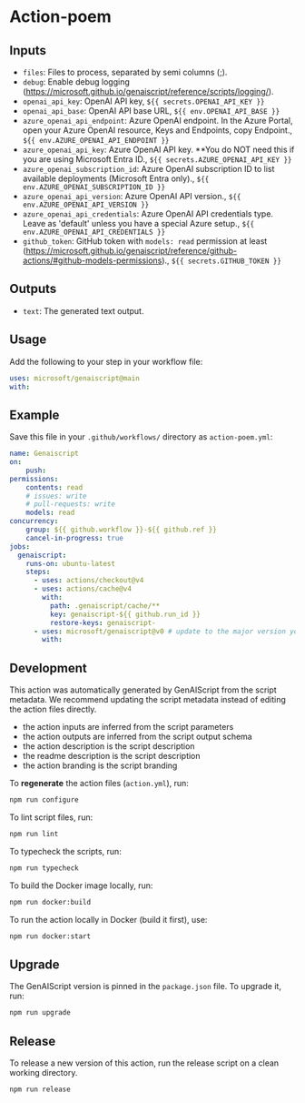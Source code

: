 # Action-poem
        


## Inputs

- `files`: Files to process, separated by semi columns (;). 
- `debug`: Enable debug logging (https://microsoft.github.io/genaiscript/reference/scripts/logging/).
- `openai_api_key`: OpenAI API key, `${{ secrets.OPENAI_API_KEY }}`
- `openai_api_base`: OpenAI API base URL, `${{ env.OPENAI_API_BASE }}`
- `azure_openai_api_endpoint`: Azure OpenAI endpoint. In the Azure Portal, open your Azure OpenAI resource, Keys and Endpoints, copy Endpoint., `${{ env.AZURE_OPENAI_API_ENDPOINT }}`
- `azure_openai_api_key`: Azure OpenAI API key. **You do NOT need this if you are using Microsoft Entra ID., `${{ secrets.AZURE_OPENAI_API_KEY }}`
- `azure_openai_subscription_id`: Azure OpenAI subscription ID to list available deployments (Microsoft Entra only)., `${{ env.AZURE_OPENAI_SUBSCRIPTION_ID }}`
- `azure_openai_api_version`: Azure OpenAI API version., `${{ env.AZURE_OPENAI_API_VERSION }}`
- `azure_openai_api_credentials`: Azure OpenAI API credentials type. Leave as 'default' unless you have a special Azure setup., `${{ env.AZURE_OPENAI_API_CREDENTIALS }}`
- `github_token`: GitHub token with `models: read` permission at least (https://microsoft.github.io/genaiscript/reference/github-actions/#github-models-permissions)., `${{ secrets.GITHUB_TOKEN }}`

## Outputs

- `text`: The generated text output.

## Usage

Add the following to your step in your workflow file:

```yaml
uses: microsoft/genaiscript@main
with:

```

## Example

Save this file in your `.github/workflows/` directory as `action-poem.yml`:

```yaml
name: Genaiscript
on:
    push:
permissions:
    contents: read
    # issues: write
    # pull-requests: write
    models: read
concurrency:
    group: ${{ github.workflow }}-${{ github.ref }}
    cancel-in-progress: true
jobs:
  genaiscript:
    runs-on: ubuntu-latest
    steps:
      - uses: actions/checkout@v4
      - uses: actions/cache@v4
        with:
          path: .genaiscript/cache/**
          key: genaiscript-${{ github.run_id }}
          restore-keys: genaiscript-
      - uses: microsoft/genaiscript@v0 # update to the major version you want to use
        with:

```

## Development

This action was automatically generated by GenAIScript from the script metadata.
We recommend updating the script metadata instead of editing the action files directly.

- the action inputs are inferred from the script parameters
- the action outputs are inferred from the script output schema
- the action description is the script description
- the readme description is the script description
- the action branding is the script branding

To **regenerate** the action files (`action.yml`), run:

```bash
npm run configure
```

To lint script files, run:

```bash
npm run lint
```

To typecheck the scripts, run:
```bash
npm run typecheck
```

To build the Docker image locally, run:
```bash
npm run docker:build
```

To run the action locally in Docker (build it first), use:
```bash
npm run docker:start
```

## Upgrade

The GenAIScript version is pinned in the `package.json` file. To upgrade it, run:

```bash
npm run upgrade
```

## Release

To release a new version of this action, run the release script on a clean working directory.

```bash
npm run release
```
